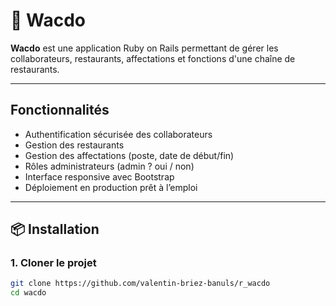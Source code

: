 # 🍔 Wacdo

**Wacdo** est une application Ruby on Rails permettant de gérer les collaborateurs, restaurants, affectations et fonctions d'une chaîne de restaurants.

---

## Fonctionnalités

- Authentification sécurisée des collaborateurs
- Gestion des restaurants
- Gestion des affectations (poste, date de début/fin)
- Rôles administrateurs (admin ? oui / non)
- Interface responsive avec Bootstrap
- Déploiement en production prêt à l’emploi

---

## 📦 Installation

### 1. Cloner le projet

```bash
git clone https://github.com/valentin-briez-banuls/r_wacdo
cd wacdo

